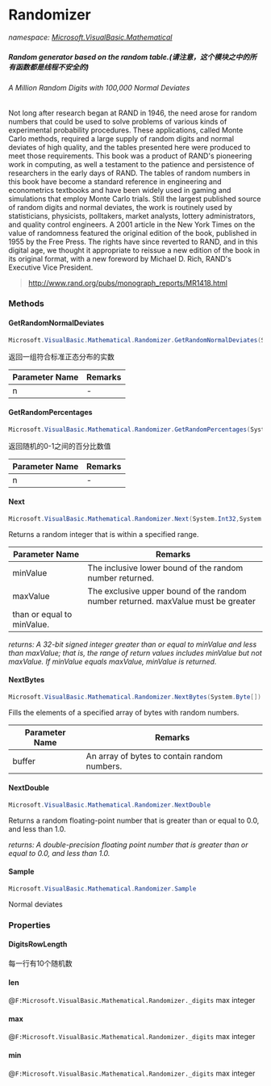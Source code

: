 ﻿# Randomizer
_namespace: <a href="#" onClick="load('/docs/Microsoft.VisualBasic.Mathematical/index.md')">Microsoft.VisualBasic.Mathematical</a>_

##### Random generator based on the random table.(请注意，这个模块之中的所有函数都是线程不安全的)
 
 ###### A Million Random Digits with 100,000 Normal Deviates
 
 Not long after research began at RAND in 1946, the need arose for random numbers that 
 could be used to solve problems of various kinds of experimental probability procedures. 
 These applications, called Monte Carlo methods, required a large supply of random 
 digits and normal deviates of high quality, and the tables presented here were produced 
 to meet those requirements. This book was a product of RAND's pioneering work in computing, 
 as well a testament to the patience and persistence of researchers in the early days of 
 RAND. The tables of random numbers in this book have become a standard reference in 
 engineering and econometrics textbooks and have been widely used in gaming and simulations 
 that employ Monte Carlo trials. Still the largest published source of random digits and 
 normal deviates, the work is routinely used by statisticians, physicists, polltakers, 
 market analysts, lottery administrators, and quality control engineers. A 2001 article 
 in the New York Times on the value of randomness featured the original edition of the book, 
 published in 1955 by the Free Press. The rights have since reverted to RAND, and in this 
 digital age, we thought it appropriate to reissue a new edition of the book in its original 
 format, with a new foreword by Michael D. Rich, RAND's Executive Vice President.
 
 > http://www.rand.org/pubs/monograph_reports/MR1418.html



### Methods

#### GetRandomNormalDeviates
```csharp
Microsoft.VisualBasic.Mathematical.Randomizer.GetRandomNormalDeviates(System.Int32)
```
返回一组符合标准正态分布的实数

|Parameter Name|Remarks|
|--------------|-------|
|n|-|


#### GetRandomPercentages
```csharp
Microsoft.VisualBasic.Mathematical.Randomizer.GetRandomPercentages(System.Int32)
```
返回随机的0-1之间的百分比数值

|Parameter Name|Remarks|
|--------------|-------|
|n|-|


#### Next
```csharp
Microsoft.VisualBasic.Mathematical.Randomizer.Next(System.Int32,System.Int32)
```
Returns a random integer that is within a specified range.

|Parameter Name|Remarks|
|--------------|-------|
|minValue|The inclusive lower bound of the random number returned.|
|maxValue|The exclusive upper bound of the random number returned. maxValue must be greater
 than or equal to minValue.|


_returns: A 32-bit signed integer greater than or equal to minValue and less than maxValue;
 that is, the range of return values includes minValue but not maxValue. If minValue
 equals maxValue, minValue is returned._

#### NextBytes
```csharp
Microsoft.VisualBasic.Mathematical.Randomizer.NextBytes(System.Byte[])
```
Fills the elements of a specified array of bytes with random numbers.

|Parameter Name|Remarks|
|--------------|-------|
|buffer|An array of bytes to contain random numbers.|


#### NextDouble
```csharp
Microsoft.VisualBasic.Mathematical.Randomizer.NextDouble
```
Returns a random floating-point number that is greater than or equal to 0.0,
 and less than 1.0.

_returns: A double-precision floating point number that is greater than or equal to 0.0,
 and less than 1.0._

#### Sample
```csharp
Microsoft.VisualBasic.Mathematical.Randomizer.Sample
```
Normal deviates


### Properties

#### DigitsRowLength
每一行有10个随机数
#### len
@``F:Microsoft.VisualBasic.Mathematical.Randomizer._digits`` max integer
#### max
@``F:Microsoft.VisualBasic.Mathematical.Randomizer._digits`` max integer
#### min
@``F:Microsoft.VisualBasic.Mathematical.Randomizer._digits`` max integer
